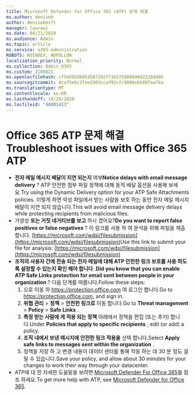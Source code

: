 ```yaml
---
title: Microsoft Defender for Office 365 (ATP) 문제 해결
ms.author: deniseb
author: denisebmsft
manager: laurawi
ms.date: 04/21/2020
ms.audience: Admin
ms.topic: article
ms.service: o365-administration
ROBOTS: NOINDEX, NOFOLLOW
localization_priority: Normal
ms.collection: Admin_O365
ms.custom: 3100021
ms.openlocfilehash: cf54d5b3b854587202ff1b575889b9602228dd06
ms.sourcegitcommit: 4caf5e6c2fee2903ccaf92cfc9006eb580faa7ba
ms.translationtype: MT
ms.contentlocale: ko-KR
ms.lasthandoff: 10/29/2020
ms.locfileid: "48801413"
---
```

# <a name="troubleshoot-issues-with-office-365-atp"></a><span data-ttu-id="a85c6-102">Office 365 ATP 문제 해결</span><span class="sxs-lookup"><span data-stu-id="a85c6-102">Troubleshoot issues with Office 365 ATP</span></span>

- <span data-ttu-id="a85c6-103">**전자 메일 메시지 배달이 지연 되는지** 여부</span><span class="sxs-lookup"><span data-stu-id="a85c6-103">**Notice delays with email message delivery** ?</span></span> <span data-ttu-id="a85c6-104">ATP 안전한 첨부 파일 정책에 대해 동적 배달 옵션을 사용해 보세요.</span><span class="sxs-lookup"><span data-stu-id="a85c6-104">Try using the Dynamic Delivery option for your ATP Safe Attachments policies.</span></span> <span data-ttu-id="a85c6-105">이렇게 하면 악성 파일에서 받는 사람을 보호 하는 동안 전자 메일 메시지 배달이 지연 되지 않습니다.</span><span class="sxs-lookup"><span data-stu-id="a85c6-105">This will avoid email message delivery delays while protecting recipients from malicious files.</span></span>
- <span data-ttu-id="a85c6-106">가양성 **또는 거짓 네거티브를 보고** 하시 겠어요?</span><span class="sxs-lookup"><span data-stu-id="a85c6-106">**Do you want to report false positives or false negatives** ?</span></span> <span data-ttu-id="a85c6-107">이 링크를 사용 하 여 분석을 위해 파일을 제출 합니다. [https://microsoft.com/wdsi/filesubmission](https://microsoft.com/wdsi/filesubmission)</span><span class="sxs-lookup"><span data-stu-id="a85c6-107">Use this link to submit your file for analysis: [https://microsoft.com/wdsi/filesubmission](https://microsoft.com/wdsi/filesubmission)</span></span>
- <span data-ttu-id="a85c6-108">**조직의 사용자 간에 전송 되는 전자 메일에 대해 ATP 안전한 링크 보호를 사용 하도록 설정할 수 있는지 확인 해야 합니다** .</span><span class="sxs-lookup"><span data-stu-id="a85c6-108">**Did you know that you can enable ATP Safe Links protection for email sent between people in your organization** ?</span></span> <span data-ttu-id="a85c6-109">다음 단계를 따릅니다.</span><span class="sxs-lookup"><span data-stu-id="a85c6-109">Follow these steps:</span></span>
    1. <span data-ttu-id="a85c6-110">으로 이동 하 https://protection.office.com 여 로그인 합니다.</span><span class="sxs-lookup"><span data-stu-id="a85c6-110">Go to https://protection.office.com, and sign in.</span></span>
    2. <span data-ttu-id="a85c6-111">**위협 관리**  >  **정책**  >  **안전한 링크로** 이동 합니다.</span><span class="sxs-lookup"><span data-stu-id="a85c6-111">Go to **Threat management** > **Policy** > **Safe Links** .</span></span>
    3. <span data-ttu-id="a85c6-112">**특정 받는 사람에 게 적용 되는 정책** 아래에서 정책을 편집 (또는 추가) 합니다.</span><span class="sxs-lookup"><span data-stu-id="a85c6-112">Under **Policies that apply to specific recipients** , edit (or add) a policy.</span></span>
    4. <span data-ttu-id="a85c6-113">**조직 내에서 보낸 메시지에 안전한 링크 적용을** 선택 합니다.</span><span class="sxs-lookup"><span data-stu-id="a85c6-113">Select **Apply safe links to messages sent within the organization** .</span></span>
    5. <span data-ttu-id="a85c6-114">정책을 저장 하 고 변경 내용이 데이터 센터를 통해 작동 하는 데 30 분 정도 걸릴 수 있습니다.</span><span class="sxs-lookup"><span data-stu-id="a85c6-114">Save your policy, and allow about 30 minutes for your changes to work their way through your datacenter.</span></span>
- <span data-ttu-id="a85c6-115">ATP에 대 한 자세한 도움말을 보려면 [Microsoft Defender For Office 365](https://docs.microsoft.com/microsoft-365/security/office-365-security/office-365-atp)를 참조 하세요.</span><span class="sxs-lookup"><span data-stu-id="a85c6-115">To get more help with ATP, see [Microsoft Defender for Office 365](https://docs.microsoft.com/microsoft-365/security/office-365-security/office-365-atp).</span></span>
